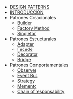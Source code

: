 - [DESIGN PATTERNS](README.md)
- [INTRODUCCIÓN](intro.md)
- Patrones Creacionales
    - [Builder](creational_patterns/builder.md)
    - [Factory Method](creational_patterns/factory_method.md)
    - [Singleton](creational_patterns/singleton.md)
- Patrones Estructurales
    - [Adapter](structural_patterns/adapter.md)
    - [Facade](structural_patterns/facade.md)
    - [Decorator](structural_patterns/decorator.md)
    - [Bridge](structural_patterns/bridge.md)
- Patrones Comportamentales
    - [Observer](behavioral_patterns/observer.md)
    - [Event Bus](behavioral_patterns/event_bus.md)
    - [Strategy](behavioral_patterns/strategy.md)
    - [Memento](behavioral_patterns/memento.md)
    - [Chain of responsability](behavioral_patterns/chain_of_responsability.md)
